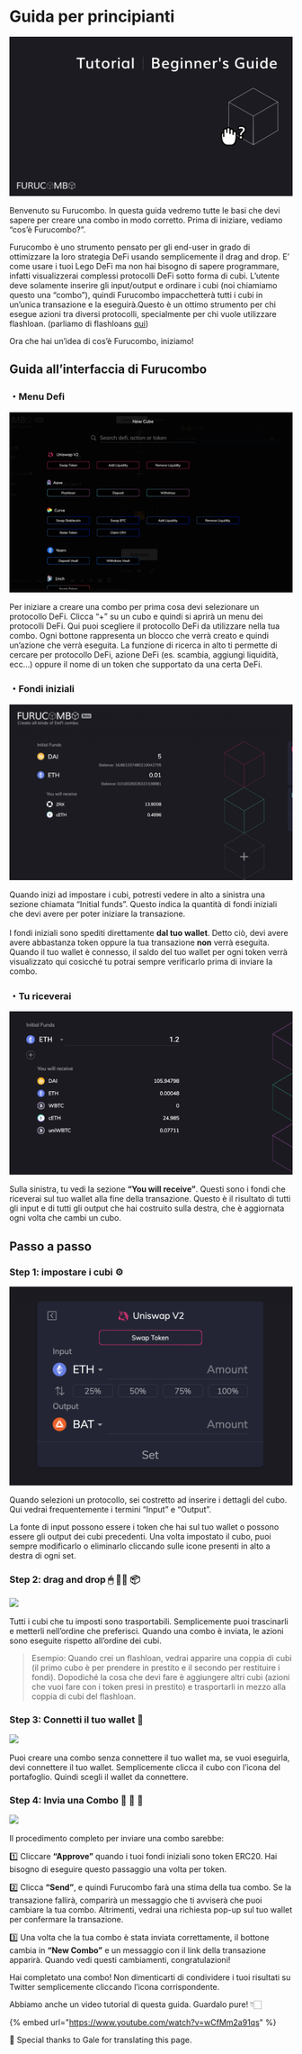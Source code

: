 # Guida per principianti

![](<../.gitbook/assets/image (26).png>)

Benvenuto su Furucombo. In questa guida vedremo tutte le basi che devi sapere per creare una combo in modo corretto. Prima di iniziare, vediamo “cos’è Furucombo?”.

Furucombo è uno strumento pensato per gli end-user in grado di ottimizzare la loro strategia DeFi usando semplicemente il drag and drop. E’ come usare i tuoi Lego DeFi ma non hai bisogno di sapere programmare, infatti visualizzerai complessi protocolli DeFi sotto forma di cubi. L’utente deve solamente inserire gli input/output e ordinare i cubi (noi chiamiamo questo una “combo”), quindi Furucombo impacchetterà tutti i cubi in un’unica transazione e la eseguirà.Questo è un ottimo strumento per chi esegue azioni tra diversi protocolli, specialmente per chi vuole utilizzare flashloan. (parliamo di flashloans [qui](https://medium.com/furucombo/create-flashloan-combo-on-furucombo-c7c3b23267f0))

Ora che hai un’idea di cos’è Furucombo, iniziamo!

## **Guida all’interfaccia di Furucombo**

### ・**Menu Defi** <a href="#e7c5" id="e7c5"></a>

![](<../.gitbook/assets/image (20).png>)

Per iniziare a creare una combo per prima cosa devi selezionare un protocollo DeFi. Clicca “+” su un cubo e quindi si aprirà un menu dei protocolli DeFi. Qui puoi scegliere il protocollo DeFi da utilizzare nella tua combo. Ogni bottone rappresenta un blocco che verrà creato e quindi un’azione che verrà eseguita. La funzione di ricerca in alto ti permette di cercare per protocollo DeFi, azione DeFi (es. scambia, aggiungi liquidità, ecc…) oppure il nome di un token che supportato da una certa DeFi.

### ・**Fondi iniziali** <a href="#1bcf" id="1bcf"></a>

![](<../.gitbook/assets/image (28).png>)

Quando inizi ad impostare i cubi, potresti vedere in alto a sinistra una sezione chiamata “Initial funds”. Questo indica la quantità di fondi iniziali che devi avere per poter iniziare la transazione.\
\
I fondi iniziali sono spediti direttamente **dal tuo wallet**. Detto ciò, devi avere avere abbastanza token oppure la tua transazione **non** verrà eseguita. Quando il tuo wallet è connesso, il saldo del tuo wallet per ogni token verrà visualizzato qui cosicché tu potrai sempre verificarlo prima di inviare la combo.

### ・**Tu riceverai** <a href="#5cd0" id="5cd0"></a>

![](<../.gitbook/assets/image (29).png>)



Sulla sinistra, tu vedi la sezione **“You will receive”**. Questi sono i fondi che riceverai sul tuo wallet alla fine della transazione. Questo è il risultato di tutti gli input e di tutti gli output che hai costruito sulla destra, che è aggiornata ogni volta che cambi un cubo.

## **Passo a passo**

### **Step 1: impostare i cubi** ⚙️ <a href="#0903" id="0903"></a>

![](<../.gitbook/assets/image (5).png>)

Quando selezioni un protocollo, sei costretto ad inserire i dettagli del cubo. Qui vedrai frequentemente i termini “Input” e “Output”.

La fonte di input possono essere i token che hai sul tuo wallet o possono essere gli output dei cubi precedenti. Una volta impostato il cubo, puoi sempre modificarlo o eliminarlo cliccando sulle icone presenti in alto a destra di ogni set.

### **Step 2: drag and drop** 🖱 ✋🏻 📦 <a href="#5853" id="5853"></a>

![](../.gitbook/assets/1\_IoY6IDMU4sMF-3GcuoeBMw.gif)

Tutti i cubi che tu imposti sono trasportabili. Semplicemente puoi trascinarli e metterli nell’ordine che preferisci. Quando una combo è inviata, le azioni sono eseguite rispetto all’ordine dei cubi.

> Esempio: Quando crei un flashloan, vedrai apparire una coppia di cubi (il primo cubo è per prendere in prestito e il secondo per restituire i fondi). Dopodiché la cosa che devi fare è aggiungere altri cubi (azioni che vuoi fare con i token presi in prestito) e trasportarli in mezzo alla coppia di cubi del flashloan.

### **Step 3: Connetti il tuo wallet** 👛 <a href="#f5ac" id="f5ac"></a>

![](../.gitbook/assets/1\_OQuSodPu0Ues59xxPALG0Q.gif)

Puoi creare una combo senza connettere il tuo wallet ma, se vuoi eseguirla, devi connettere il tuo wallet. Semplicemente clicca il cubo con l’icona del portafoglio. Quindi scegli il wallet da connettere.

### **Step 4: Invia una Combo** 🔗 🎉 🎁 <a href="#bafb" id="bafb"></a>

![](../.gitbook/assets/1\_N7oVqm9E2XX-Z8VaWws52A.gif)

Il procedimento completo per inviare una combo sarebbe:

1️⃣ Cliccare **“Approve”** quando i tuoi fondi iniziali sono token ERC20. Hai bisogno di eseguire questo passaggio una volta per token.

2️⃣ Clicca **“Send”**, e quindi Furucombo farà una stima della tua combo. Se la transazione fallirà, comparirà un messaggio che ti avviserà che puoi cambiare la tua combo. Altrimenti, vedrai una richiesta pop-up sul tuo wallet per confermare la transazione.

3️⃣ Una volta che la tua combo è stata inviata correttamente, il bottone cambia in **“New Combo”** e un messaggio con il link della transazione apparirà. Quando vedi questi cambiamenti, congratulazioni!

Hai completato una combo! Non dimenticarti di condividere i tuoi risultati su Twitter semplicemente cliccando l’icona corrispondente.

Abbiamo anche un video tutorial di questa guida. Guardalo pure! 👇🏻

{% embed url="https://www.youtube.com/watch?v=wCfMm2a91qs" %}

🧊 Special thanks to Gale for translating this page.
